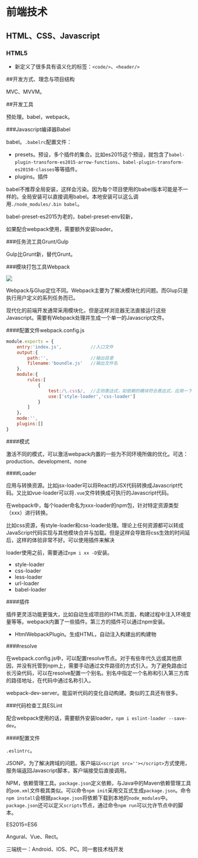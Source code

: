 # 前端技术

## HTML、CSS、Javascript

### HTML5

- 新定义了很多具有语义化的标签：`<code/>`、`<header/>`

##开发方式、理念与项目结构

MVC、MVVM。

##开发工具

预处理。babel，webpack。

###Javascript编译器Babel

babel。`.babelrc`配置文件：

- presets。预设，多个插件的集合。比如es2015这个预设，就包含了`babel-plugin-transform-es2015-arrow-functions`、`babel-plugin-transform-es20150-classes`等等插件。
- plugins。插件

babel不推荐全局安装，这样会污染。因为每个项目使用的babel版本可能是不一样的。全局安装可以直接调用babel。本地安装可以这么调用`./node_modules/.bin babel`。

babel-preset-es2015为老的，babel-preset-env较新，

如果配合webpack使用，需要额外安装loader。

###任务流工具Grunt/Gulp

Gulp比Grunt新，替代Grunt。

###模块打包工具Webpack

![](https://www.slimhill.com/content/images/2017/09/webpack-gulp-3.png)

Webpack与Glup定位不同。Webpack主要为了解决模块化的问题。而Glup只是执行用户定义的系列任务而已。

现代化的前端开发通常采用模块化，但是这样浏览器无法直接运行这些Javascript。需要有Webpack处理并生成一个单一的Javascript文件。

####配置文件webpack.config.js

```js
module.exports = {
    entry:'index.js',           //入口文件
    output:{
        path:'',                //输出目录
        filename:'boundle.js'   //输出文件名
    },
    module:{
        rules:[
            {
                test:/\.css$/,  //正则表达式，如依赖的模块符合表达式，应用一下loader
                use:['style-loader','css-loader']
            }
        ]
    }，
    mode:'',
    plugins:[]
}
```

####模式

激活不同的模式，可以激活webpack内置的一些为不同环境所做的优化。可选：production、development、none

####Loader

应用与转换资源。比如jsx-loader可以将React的JSX代码转换成Javascript代码。又比如vue-loader可以将`.vue`文件转换成可执行的Javascript代码。

在webpack中，每个loader命名为xxx-loader的npm包，针对特定资源类型（xxx）进行转换。

比如css资源，有style-loader和css-loader处理。理论上任何资源都可以转成JavaScript代码实现与其他模块合并与加载。但是这样会导致将css生效的时间延后，这样的体验非常不好。可以使用插件来解决

loader使用之前，需要通过`npm i xx -D`安装。

- style-loader
- css-loader
- less-loader
- url-loader
- babel-loader

####插件

插件更灵活功能更强大，比如自动生成项目的HTML页面，构建过程中注入环境变量等等。webpack内置了一些插件。第三方的插件可以通过npm安装。

- HtmlWebpackPlugin。生成HTML，自动注入构建出的构建物

####resolve

在webpack.config.js中，可以配置resolve节点。对于有些年代久远或其他原因，并没有托管到npm上，需要手动通过文件路径的方式引入。为了避免路由过长污染代码，可以在resolve配置一个别名。别名中指定一个名称和引入第三方库的路径地址，在代码中通过名称引入。

webpack-dev-server。能监听代码的变化自动构建。类似的工具还有很多。

###代码检查工具ESLint

配合webpack使用的话，需要额外安装loader，`npm i eslint-loader --save-dev`。

####配置文件

`.eslintrc`。



JSONP。为了解决跨域的问题。客户端以`<script src=''></script>`方式使用，服务端返回Javascript脚本，客户端接受后直接调用。

NPM，依赖管理工具。`package.json`定义依赖，与Java中的Maven依赖管理工具的`pom.xml`文件极其类似。可以命令`npm init`采用交互式生成`package.json`。命令`npm install`会根据`package.json`将依赖下载到本地的`node_modules`中。`package.json`还可以定义`scripts`节点，通过命令`npm run`可以允许节点中的脚本。

ES2015=ES6

Angural、Vue、Rect。

三端统一：Android、IOS、PC。同一套技术栈开发